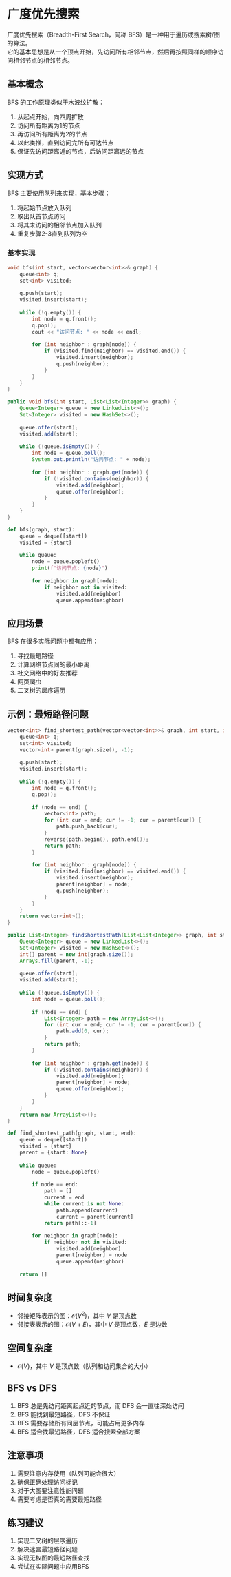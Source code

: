 # 广度优先搜索

广度优先搜索（Breadth-First Search，简称 BFS）是一种用于遍历或搜索树/图的算法。  
它的基本思想是从一个顶点开始，先访问所有相邻节点，然后再按照同样的顺序访问相邻节点的相邻节点。

## 基本概念

BFS 的工作原理类似于水波纹扩散：
1. 从起点开始，向四周扩散
2. 访问所有距离为1的节点
3. 再访问所有距离为2的节点
4. 以此类推，直到访问完所有可达节点
5. 保证先访问距离近的节点，后访问距离远的节点

## 实现方式

BFS 主要使用队列来实现，基本步骤：
1. 将起始节点放入队列
2. 取出队首节点访问
3. 将其未访问的相邻节点加入队列
4. 重复步骤2-3直到队列为空

### 基本实现

``` cpp []
void bfs(int start, vector<vector<int>>& graph) {
    queue<int> q;
    set<int> visited;
    
    q.push(start);
    visited.insert(start);
    
    while (!q.empty()) {
        int node = q.front();
        q.pop();
        cout << "访问节点: " << node << endl;
        
        for (int neighbor : graph[node]) {
            if (visited.find(neighbor) == visited.end()) {
                visited.insert(neighbor);
                q.push(neighbor);
            }
        }
    }
}
```

```java
public void bfs(int start, List<List<Integer>> graph) {
    Queue<Integer> queue = new LinkedList<>();
    Set<Integer> visited = new HashSet<>();
    
    queue.offer(start);
    visited.add(start);
    
    while (!queue.isEmpty()) {
        int node = queue.poll();
        System.out.println("访问节点: " + node);
        
        for (int neighbor : graph.get(node)) {
            if (!visited.contains(neighbor)) {
                visited.add(neighbor);
                queue.offer(neighbor);
            }
        }
    }
}
```

``` python []
def bfs(graph, start):
    queue = deque([start])
    visited = {start}
    
    while queue:
        node = queue.popleft()
        print(f"访问节点: {node}")
        
        for neighbor in graph[node]:
            if neighbor not in visited:
                visited.add(neighbor)
                queue.append(neighbor)
```

## 应用场景

BFS 在很多实际问题中都有应用：

1. 寻找最短路径
2. 计算网络节点间的最小距离
3. 社交网络中的好友推荐
4. 网页爬虫
5. 二叉树的层序遍历

## 示例：最短路径问题

``` cpp []
vector<int> find_shortest_path(vector<vector<int>>& graph, int start, int end) {
    queue<int> q;
    set<int> visited;
    vector<int> parent(graph.size(), -1);
    
    q.push(start);
    visited.insert(start);
    
    while (!q.empty()) {
        int node = q.front();
        q.pop();
        
        if (node == end) {
            vector<int> path;
            for (int cur = end; cur != -1; cur = parent[cur]) {
                path.push_back(cur);
            }
            reverse(path.begin(), path.end());
            return path;
        }
        
        for (int neighbor : graph[node]) {
            if (visited.find(neighbor) == visited.end()) {
                visited.insert(neighbor);
                parent[neighbor] = node;
                q.push(neighbor);
            }
        }
    }
    return vector<int>();
}
```

```java
public List<Integer> findShortestPath(List<List<Integer>> graph, int start, int end) {
    Queue<Integer> queue = new LinkedList<>();
    Set<Integer> visited = new HashSet<>();
    int[] parent = new int[graph.size()];
    Arrays.fill(parent, -1);
    
    queue.offer(start);
    visited.add(start);
    
    while (!queue.isEmpty()) {
        int node = queue.poll();
        
        if (node == end) {
            List<Integer> path = new ArrayList<>();
            for (int cur = end; cur != -1; cur = parent[cur]) {
                path.add(0, cur);
            }
            return path;
        }
        
        for (int neighbor : graph.get(node)) {
            if (!visited.contains(neighbor)) {
                visited.add(neighbor);
                parent[neighbor] = node;
                queue.offer(neighbor);
            }
        }
    }
    return new ArrayList<>();
}
```

``` python []
def find_shortest_path(graph, start, end):
    queue = deque([start])
    visited = {start}
    parent = {start: None}
    
    while queue:
        node = queue.popleft()
        
        if node == end:
            path = []
            current = end
            while current is not None:
                path.append(current)
                current = parent[current]
            return path[::-1]
        
        for neighbor in graph[node]:
            if neighbor not in visited:
                visited.add(neighbor)
                parent[neighbor] = node
                queue.append(neighbor)
    
    return []
```

## 时间复杂度

- 邻接矩阵表示的图：$\mathcal{O}(V^2)$，其中 $V$ 是顶点数
- 邻接表表示的图：$\mathcal{O}(V + E)$，其中 $V$ 是顶点数，$E$ 是边数

## 空间复杂度

- $\mathcal{O}(V)$，其中 $V$ 是顶点数（队列和访问集合的大小）

## BFS vs DFS

1. BFS 总是先访问距离起点近的节点，而 DFS 会一直往深处访问
2. BFS 能找到最短路径，DFS 不保证
3. BFS 需要存储所有同层节点，可能占用更多内存
4. BFS 适合找最短路径，DFS 适合搜索全部方案

## 注意事项

1. 需要注意内存使用（队列可能会很大）
2. 确保正确处理访问标记
3. 对于大图要注意性能问题
4. 需要考虑是否真的需要最短路径

## 练习建议

1. 实现二叉树的层序遍历
2. 解决迷宫最短路径问题
3. 实现无权图的最短路径查找
4. 尝试在实际问题中应用BFS